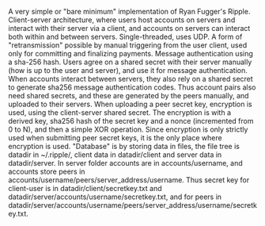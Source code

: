 A very simple or "bare minimum" implementation of Ryan Fugger's Ripple. Client-server architecture, where users host accounts on servers and interact with their server via a client, and accounts on servers can interact both within and between servers. Single-threaded, uses UDP. A form of "retransmission" possible by manual triggering from the user client, used only for committing and finalizing payments. Message authentication using a sha-256 hash. Users agree on a shared secret with their server manually (how is up to the user and server), and use it for message authentication. When accounts interact between servers, they also rely on a shared secret to generate sha256 message authentication codes. Thus account pairs also need shared secrets, and these are generated by the peers manually, and uploaded to their servers. When uploading a peer secret key, encryption is used, using the client-server shared secret. The encryption is with a derived key, sha256 hash of the secret key and a nonce (incremented from 0 to N), and then a simple XOR operation. Since encryption is only strictly used when submitting peer secret keys, it is the only place where encryption is used. "Database" is by storing data in files, the file tree is datadir in ~/.ripple/, client data in  datadir/client and server data in  datadir/server. In server folder accounts are in accounts/username, and accounts store peers in accounts/username/peers/server_address/username. Thus secret key for client-user is in datadir/client/secretkey.txt and datadir/server/accounts/username/secretkey.txt, and for peers in datadir/server/accounts/username/peers/server_address/username/secretkey.txt.
